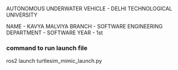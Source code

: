 AUTONOMOUS UNDERWATER VEHICLE - DELHI TECHNOLOGICAL UNIVERSITY

NAME - KAVYA MALVIYA
BRANCH - SOFTWARE ENGINEERING
DEPARTMENT - SOFTWARE
YEAR - 1st

### command to run launch file
   ros2 launch turtlesim_mimic_launch.py
